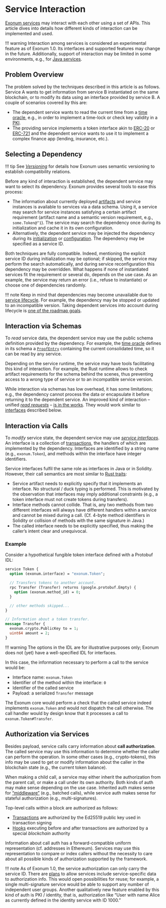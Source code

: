 # Service Interaction

[Exonum services](../architecture/services.md) may interact
with each other using a set of APIs. This article dives
into details how different kinds of interaction can be implemented
and used.

!!! warning
    Interaction among services is considered an experimental feature
    as of Exonum 1.0. Its interfaces and supported features may change
    in the future.
    Additionally, support of interaction may be limited in some environments,
    e.g., for [Java services](../glossary.md#java-service).

## Problem Overview

The problem solved by the techniques described in this article
is as follows. Service A wants to get information from service B
instantiated on the same blockchain, or to modify its data using
an interface provided by service B. A couple of scenarios covered
by this are:

- The dependent service wants to read the current time from
  a [time oracle](time.md), e.g., in order to implement a time-lock
  or check key validity in a [PKI].
- The providing service implements a token interface akin to [ERC-20]
  or [ERC-721] and the dependent service wants to use it to implement
  a complex finance app (lending, insurance, etc.).

## Selecting a Dependency

!!! tip
    See [*Versioning*](versioning.md) for details how Exonum uses
    semantic versioning to establish compatibility relations.

Before any kind of interaction is established, the dependent service
may want to select its dependency. Exonum provides several tools to
ease this process:

- The information about currently deployed [artifacts](../glossary.md#artifact)
  and service instances is available to services via a data schema.
  Using it, a service may search for service instances satisfying
  a certain artifact requirement (artifact name and a semantic version requirement,
  e.g., `some.Token@^1`). The service may search the dependency once
  during its initialization and cache it in its own configuration.
- Alternatively, the dependent service may be injected the dependency
  during its [initialization](../architecture/services.md#hooks) or
  [configuration](supervisor.md#service-configuration). The dependency
  may be specified as a service ID.
  
Both techniques are fully compatible. Indeed, mentioning
the explicit service ID during initialization may be optional;
if skipped, the service may perform the search automatically,
and during service reconfiguration this dependency may be overridden.
What happens if none of instantiated services fit the requirement
or several do, depends on the use case. As an example, the service
may return an error (i.e., refuse to instantiate) or choose one of
dependencies randomly.

!!! note
    Keep in mind that dependencies may become unavailable due
    to [service lifecycle](../architecture/service-lifecycle.md).
    For example, the dependency may be stopped or updated to an incompatible
    version. Taking dependent services into account during lifecycle is
    [one of the roadmap goals](../roadmap.md#service-dependencies).

## Interaction via Schemas

To *read* service data, the dependent service
may use the public schema definition provided by the dependency.
For example, the [time oracle](time.md) defines in its schema
a [`ProofEntry`](../architecture/merkledb.md#proofentry) containing
the current consolidated time, so it can be read by any service.

Depending on the service runtime, the service may have tools facilitating
this kind of interaction. For example, the Rust runtime allows to
check artifact requirements for the schema behind the scenes,
thus preventing access to a wrong type of service or to an incompatible
service version.

While interaction via schemas has low overhead, it has some limitations;
e.g., the dependency cannot process the data or encapsulate it before
returning it to the dependent service. An improved kind of interaction –
unified [*read requests*](../glossary.md#read-request) –
[is in the works](../roadmap.md#unified-read-requests). They would work
similar to [interfaces](#interaction-via-calls) described below.

## Interaction via Calls

To *modify* service state, the dependent service may use
[*service interfaces*](../glossary.md#interface). An interface is
a collection of [transactions](../architecture/transactions.md),
the handlers of which are implemented by the dependency. Interfaces
are identified by a string name (e.g., `exonum.Token`), and methods
within the interface have integer identifiers.

Service interfaces fulfil the same role as interfaces in Java or
in Solidity.
However, their call semantics are most similar to [Rust traits]:

- Service artifact needs to explicitly specify that it implements
  an interface. No structural / duck typing is performed. This is motivated
  by the observation that interfaces may imply additional constraints
  (e.g., a token interface must not create tokens during transfers).
- Interface methods cannot collide. That is, any two methods
  from two different interfaces will always have different handlers
  within a service and cannot be mixed during a call. (Cf.
  4-byte method identifiers in Solidity or collision of methods
  with the same signature in Java.)
- The called interface needs to be explicitly specified, thus making
  the caller’s intent clear and unequivocal.

### Example

Consider a hypothetical fungible token interface defined with a Protobuf
IDL:

```protobuf
service Token {
  option (exonum.interface) = "exonum.Token";

  // Transfers tokens to another account.
  rpc Transfer (Transfer) returns (google.protobuf.Empty) {
    option (exonum.method_id) = 0;
  }

  // other methods skipped...
}

// Information about a token transfer.
message Transfer {
  exonum.crypto.PublicKey to = 1;
  uint64 amount = 2;
}
```

!!! warning
    The options in the IDL are for illustrative purposes only; Exonum
    does not (yet) have a well-specified IDL for interfaces.

In this case, the information necessary to perform a call to the service
would be:

- Interface name: `exonum.Token`
- Identifier of the method within the interface: `0`
- Identifier of the called service
- Payload: a serialized `Transfer` message

The Exonum core would perform a check that the called service indeed
implements `exonum.Token` and would not dispatch the call otherwise.
The call handler would by design know that it processes
a call to `exonum.Token#Transfer`.

## Authorization via Services

Besides payload, service calls carry information about **call authorization**.
The called service may use this information to determine whether the caller
can perform the operation. In some other cases (e.g., crypto-tokens),
this info may be used to get or modify information about the caller
in the blockchain state (e.g., the current token balance).

When making a child call, a service may either inherit the authorization
from the parent call, or make a call under its own authority.
Both kinds of auth may make sense depending on the use case.
Inherited auth makes sense for [“middleware”](other-services.md#middleware)
(e.g., batched calls), while service auth makes sense for stateful authorization
(e.g., multi-signatures).

Top-level calls within a block are authorized as follows:

- [Transactions](../architecture/transactions.md) are authorized
  by the Ed25519 public key used in transaction signing
- [Hooks](../architecture/services.md#hooks) executing before and
  after transactions are authorized by a special *blockchain* authority

Information about call auth has a forward-compatible uniform representation
(cf. addresses in Ethereum).
Services may use this representation to compare or index callers
without the necessity to care about all possible kinds of authorization
supported by the framework.

!!! note
    As of Exonum 1.0, the service authorization can only carry the service ID.
    There are [plans](../roadmap.md#service-authorization-with-data)
    to allow services include service-specific data to authorization info.
    This would open possibilities for reuse; for example, a single multi-signature
    service would be able to support any number of independent user groups.
    Another qualitatively new feature enabled by this kind of auth is
    PKI / identity, that is, authorization like “User with name Alice
    as currently defined in the identity service with ID 1000.”

[PKI]: https://en.wikipedia.org/wiki/Public_key_infrastructure
[ERC-20]: https://github.com/ethereum/EIPs/blob/master/EIPS/eip-20.md
[ERC-721]: https://github.com/ethereum/EIPs/blob/master/EIPS/eip-721.md
[Rust traits]: https://doc.rust-lang.org/book/ch10-02-traits.html
